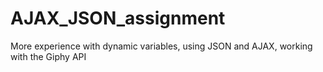 # AJAX_JSON_assignment
More experience with dynamic variables, using JSON and AJAX, working with the Giphy API
